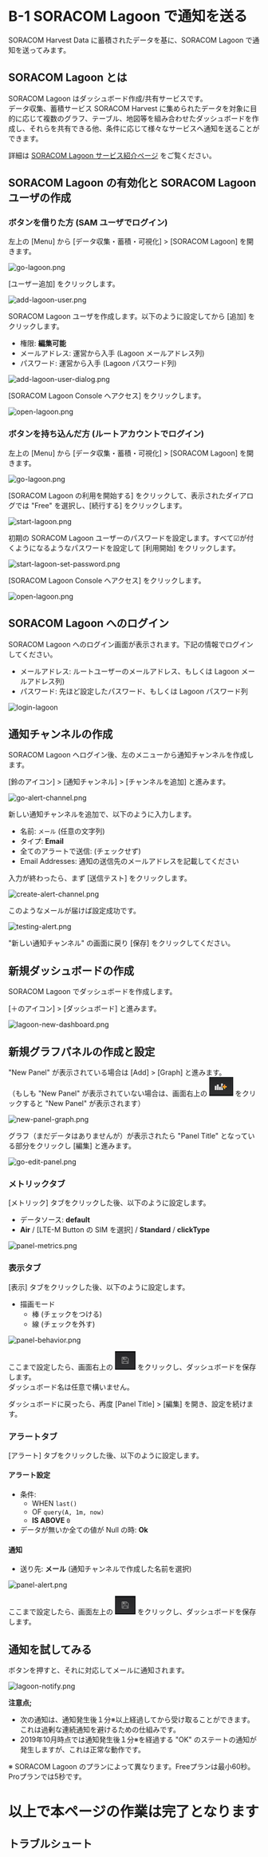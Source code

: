 # B-1 SORACOM Lagoon で通知を送る

SORACOM Harvest Data に蓄積されたデータを基に、SORACOM Lagoon で通知を送ってみます。

## SORACOM Lagoon とは

SORACOM Lagoon はダッシュボード作成/共有サービスです。  
データ収集、蓄積サービス SORACOM Harvest に集められたデータを対象に目的に応じて複数のグラフ、テーブル、地図等を組み合わせたダッシュボードを作成し、それらを共有できる他、条件に応じて様々なサービスへ通知を送ることができます。

詳細は [SORACOM Lagoon サービス紹介ページ](https://soracom.jp/services/lagoon/) をご覧ください。

## SORACOM Lagoon の有効化と SORACOM Lagoon ユーザの作成

### ボタンを借りた方 (SAM ユーザでログイン)

左上の [Menu] から [データ収集・蓄積・可視化] > [SORACOM Lagoon] を開きます。

![go-lagoon.png](https://docs.google.com/drawings/d/e/2PACX-1vRcLctepbC1RZLYJOXThPrqh_ViEclBUfCwWpfrcPq7umjHxdpIdI7uquKBiu9q0JiWiGqdj1jXTJwH/pub?w=290&h=395)

[ユーザー追加] をクリックします。

![add-lagoon-user.png](https://docs.google.com/drawings/d/e/2PACX-1vSnhhU3G_7Th69n1hPon0VqeKp7XvEpXg-FPwPMKs-AKFFEW9AQma5gRp0RpDxVuEwaXEqbDgSq0eB3/pub?w=641&h=371)

SORACOM Lagoon ユーザを作成します。以下のように設定してから [追加] をクリックします。

- 権限: **編集可能**
- メールアドレス: 運営から入手 (Lagoon メールアドレス列)
- パスワード: 運営から入手 (Lagoon パスワード列)

![add-lagoon-user-dialog.png](https://docs.google.com/drawings/d/e/2PACX-1vQv1DzgEWC_j3djqPRJpqSOd0t9NVgQPGCSzQRACkdAunlxHg4j1ABiOIyvtFtUfW5g9NDOQjq-92jV/pub?w=608&h=687)

[SORACOM Lagoon Console へアクセス] をクリックします。

![open-lagoon.png](https://docs.google.com/drawings/d/e/2PACX-1vSTZxgjBlrIr8RUvz9lYf2DiMZqjP7QKW6TpijcN30ftCcirEgCoKdgiC-3OjnahUCIbT7SGTLwMbHN/pub?w=739&h=377)

### ボタンを持ち込んだ方 (ルートアカウントでログイン)

左上の [Menu] から [データ収集・蓄積・可視化] > [SORACOM Lagoon] を開きます。

![go-lagoon.png](https://docs.google.com/drawings/d/e/2PACX-1vRcLctepbC1RZLYJOXThPrqh_ViEclBUfCwWpfrcPq7umjHxdpIdI7uquKBiu9q0JiWiGqdj1jXTJwH/pub?w=290&h=395)

[SORACOM Lagoon の利用を開始する] をクリックして、表示されたダイアログでは "Free" を選択し、[続行する] をクリックします。

![start-lagoon.png](https://docs.google.com/drawings/d/e/2PACX-1vSeBfLfdpGTvtP7-bbOWPOXlWYzzygw5A_f8j3LxpAVe_u_ihDhae391NTn-6H8ZJQMYLiEO3HWIzTz/pub?w=676&h=572)

初期の SORACOM Lagoon ユーザーのパスワードを設定します。すべて☑が付くようになるようなパスワードを設定して [利用開始] をクリックします。

![start-lagoon-set-password.png](https://docs.google.com/drawings/d/e/2PACX-1vT33cPmL9cEdhTK03Kzpcp8XwWa4sOsYzS4MwKYTH1uNpVFApHpQsau-Pn5VSMgOM7nfUDsWIMsJqs9/pub?w=632&h=651)

[SORACOM Lagoon Console へアクセス] をクリックします。

![open-lagoon.png](https://docs.google.com/drawings/d/e/2PACX-1vSTZxgjBlrIr8RUvz9lYf2DiMZqjP7QKW6TpijcN30ftCcirEgCoKdgiC-3OjnahUCIbT7SGTLwMbHN/pub?w=739&h=377)

## SORACOM Lagoon へのログイン

SORACOM Lagoon へのログイン画面が表示されます。下記の情報でログインしてください。

- メールアドレス: ルートユーザーのメールアドレス、もしくは Lagoon メールアドレス列)
- パスワード: 先ほど設定したパスワード、もしくは Lagoon パスワード列

![login-lagoon](https://docs.google.com/drawings/d/e/2PACX-1vTDTewEk3BnTvARpg8LFxDlX6kIqp71w-fI7CRuGcEZZ88bi4MQiLRb-od3d5vf2JX2UpYdv-ffg3uR/pub?w=634&h=288)

## 通知チャンネルの作成

SORACOM Lagoon へログイン後、左のメニューから通知チャンネルを作成します。

[鈴のアイコン] > [通知チャンネル] > [チャンネルを追加] と進みます。

![go-alert-channel.png](https://docs.google.com/drawings/d/e/2PACX-1vSQsOTKTsmw6xOGLz4deQY0rWU2BVVMobrfGl61PQgxP4zfcqlcyKdu06qEAMaBuihXv5JQwofTQKuu/pub?w=719&h=562)

新しい通知チャンネルを追加で、以下のように入力します。

- 名前: `メール` (任意の文字列)
- タイプ: **Email**
- 全てのアラートで送信: (チェックせず)
- Email Addresses: 通知の送信先のメールアドレスを記載してください

入力が終わったら、まず [送信テスト] をクリックします。

![create-alert-channel.png](https://docs.google.com/drawings/d/e/2PACX-1vRPDVWEk7QGQPvRbLabfolka-eLIVUksBddvPapx3JdHC9YQTPvdpKYJTsRGJJaEdLA-fuKDTsxBKsx/pub?w=496&h=686)

このようなメールが届けば設定成功です。

![testing-alert.png](https://docs.google.com/drawings/d/e/2PACX-1vSATHIhIHnkMeV4yE0qpYwVGWuIfJFNmHYjF8r6sPdYo3v8_60dlxpyoIt8bfFKnfrbQFuvwoZ8wfmC/pub?w=675&h=562)

"新しい通知チャンネル" の画面に戻り [保存] をクリックしてください。

## 新規ダッシュボードの作成

SORACOM Lagoon でダッシュボードを作成します。

[＋のアイコン] > [ダッシュボード] と進みます。

![lagoon-new-dashboard.png](https://docs.google.com/drawings/d/e/2PACX-1vS40fmPex1A5ycG3JXqyL0MhGSoCnOuresDPzj3KVdESLs0b0j08OoinIPIpp23mpzIllBMkGDRMNzC/pub?w=282&h=181)

## 新規グラフパネルの作成と設定

"New Panel" が表示されている場合は [Add] > [Graph] と進みます。  
（もしも "New Panel" が表示されていない場合は、画面右上の ![パネルを追加](images/new-panel-icon.png) をクリックすると "New Panel" が表示されます）

![new-panel-graph.png](https://docs.google.com/drawings/d/e/2PACX-1vQSGp7g3hI8m7Z0Ds80mJdxUf6sFgmudhWOm8ym5VYM5049JFIrZFTsp6ahVuF_pioYjqG441ohSx98/pub?w=547&h=377)

グラフ（まだデータはありませんが）が表示されたら "Panel Title" となっている部分をクリックし [編集] と進みます。

![go-edit-panel.png](https://docs.google.com/drawings/d/e/2PACX-1vQOK6CCu9o6ynUb0FEEmk4S0krgRlKrTgaTmxnuREYm6lRs-I9PNRS3l4NrJ6yA0uoL1EFZHSPzJmKH/pub?w=309&h=280)

### メトリックタブ

[メトリック] タブをクリックした後、以下のように設定します。

- データソース: **default**
- **Air** / [LTE-M Button の SIM を選択]  / **Standard** / **clickType**

![panel-metrics.png](https://docs.google.com/drawings/d/e/2PACX-1vRVL7tCT_mxj7_FWfh0z_vUdw90i7DjuCOqI047vaPX1WXvQO1rHDZ6RvrVqPcORBTAE6pdWEcJzgxu/pub?w=741&h=285)

### 表示タブ

[表示] タブをクリックした後、以下のように設定します。

- 描画モード
    - 棒 (チェックをつける)
    - 線 (チェックを外す)

![panel-behavior.png](https://docs.google.com/drawings/d/e/2PACX-1vQ6-zDL4P_WAZAZ5dxTJrREMYY-45CsCtJcxEFLBbSrUC8iplUaS8kuhadU8-uTeYlNmthZcK_sx78N/pub?w=549&h=306)

ここまで設定したら、画面右上の ![ダッシュボードを保存](images/save-dashboard.png) をクリックし、ダッシュボードを保存します。  
ダッシュボード名は任意で構いません。

ダッシュボードに戻ったら、再度 [Panel Title] > [編集] を開き、設定を続けます。

### アラートタブ

[アラート] タブをクリックした後、以下のように設定します。

#### アラート設定

- 条件:
    - WHEN `last()`
    - OF `query(A, 1m, now)`
    - **IS ABOVE** `0`
- データが無いか全ての値が Null の時: **Ok**

#### 通知

- 送り先: **メール** (通知チャンネルで作成した名前を選択)

![panel-alert.png](https://docs.google.com/drawings/d/e/2PACX-1vRwPQoeeKG9Tk6Ig-DnWBQshekzrTRsTNnL9fXgXenRnzGHiEnQmMXF1OP6DTzuhSyArXGn312Wn5qQ/pub?w=717&h=693)

ここまで設定したら、画面左上の ![ダッシュボードを保存](images/save-dashboard.png) をクリックし、ダッシュボードを保存します。  

## 通知を試してみる

ボタンを押すと、それに対応してメールに通知されます。

![lagoon-notify.png](https://docs.google.com/drawings/d/e/2PACX-1vSL9up4bpUwVjMuJXcEgXY7EMEhWbg4wB4G_IN68-673IwK-QxR7YqT9dh0b44RRfzx1WNhf1a5t6A3/pub?w=825&h=517)

**注意点;**

- 次の通知は、通知発生後１分※以上経過してから受け取ることができます。これは過剰な連続通知を避けるための仕組みです。
- 2019年10月時点では通知発生後１分※を経過する "OK" のステートの通知が発生しますが、これは正常な動作です。

※ SORACOM Lagoon のプランによって異なります。Freeプランは最小60秒。Proプランでは5秒です。

# 以上で本ページの作業は完了となります

## トラブルシュート

